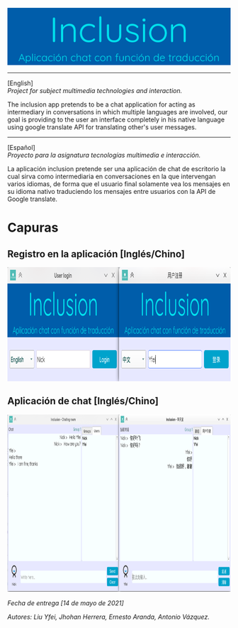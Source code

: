 ![imagen_proyecto](media/images/LogoProyecto.png)

***
[English]\
_Project for subject multimedia technologies and interaction._

The inclusion app pretends to be a chat application for acting as intermediary in conversations in which multiple languages are involved, our goal is providing to the user an interface completely in his native language using google translate API for translating other's user messages.

***
[Español]\
_Proyecto para la asignatura tecnologías multimedia e interacción._

La aplicación inclusion pretende ser una aplicación de chat de escritorio la cual sirva como intermediaria en conversaciones en la que intervengan varios idiomas, de forma que el usuario final solamente vea los mensajes en su idioma nativo traduciendo los mensajes entre usuarios con la API de Google translate.

# Capuras

## Registro en la aplicación [Inglés/Chino]
<p align="center">
  <img width="918" height="257" src="media/Captura_intro.png">
</p>


## Aplicación de chat [Inglés/Chino]
<p align="center">
  <img width="1000" height="399" src="media/Captura_app.png">
</p>


_Fecha de entrega [14 de mayo de 2021]_

_Autores: Liu Yfei, Jhohan Herrera, Ernesto Aranda, Antonio Vázquez._

